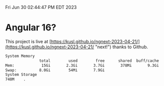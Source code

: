 Fri Jun 30 02:44:47 PM EDT 2023

# Angular 16?


This project is live at [https://kusl.github.io/ngnext-2023-04-21/](https://kusl.github.io/ngnext-2023-04-21/ "next!") thanks to Github.

```bash
System Memory
               total        used        free      shared  buff/cache   available
Mem:            15Gi       2.3Gi       3.7Gi       378Mi       9.3Gi        12Gi
Swap:          8.0Gi        54Mi       7.9Gi
System Storage
740M	.
